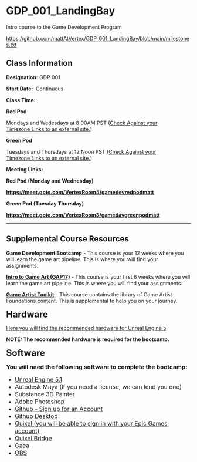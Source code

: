 # GDP_001_LandingBay
Intro course to the Game Development Program

https://github.com/mattAtVertex/GDP_001_LandingBay/blob/main/milestones.txt

<h2>Class Information</h2>
<p><strong>Designation:</strong><span>&nbsp;</span>GDP 001</p>
<p><strong>Start Date:</strong>&nbsp; Continuous</p>
<p><strong>Class Time:</strong></p>
<p><strong>Red Pod</strong></p>
<p><span>Monday</span>s and Wedesdays at 8:00AM PST (<a class="inline_disabled external" href="https://www.timeanddate.com/worldclock/converter.html?iso=20210816T200000&amp;p1=840&amp;p2=136&amp;p3=195&amp;p4=214&amp;p5=176&amp;p6=102&amp;p7=248" target="_blank" rel="noopener"><span>Check Against your Timezone</span><span class="external_link_icon" role="presentation"><span>&nbsp;</span><span class="screenreader-only">Links to an external site.</span></span></a>)</p>
<p><strong>Green Pod</strong></p>
<p>Tuesdays and Thursdays at 12 Noon PST (<a class="inline_disabled external" href="https://www.timeanddate.com/worldclock/converter.html?iso=20210816T200000&amp;p1=840&amp;p2=136&amp;p3=195&amp;p4=214&amp;p5=176&amp;p6=102&amp;p7=248" target="_blank" rel="noopener">Check Against your Timezone<span class="external_link_icon" role="presentation">&nbsp;<span class="screenreader-only">Links to an external site.</span></span></a>)</p>
<p><strong>Meeting Links:</strong></p>
<p><strong>Red Pod (Monday and Wednesday)</strong></p>
<p><strong><a href="https://meet.goto.com/VertexRoom4/gamedevredpodmatt" target="_blank" rel="noopener">https://meet.goto.com/VertexRoom4/gamedevredpodmatt</a></strong></p>
<p><strong>Green Pod (Tuesday Thursday)</strong></p>
<p><strong><a href="https://meet.goto.com/VertexRoom3/new-meeting" target="_blank" rel="noopener">https://meet.goto.com/VertexRoom3/gamedavgreenpodmatt</a></strong></p>
<hr />
<h2>Supplemental Course Resources</h2>
<p><strong>Game Development Bootcamp</strong><span>&nbsp;</span>- This course is your 12 weeks where you will learn the game art pipeline. This is where you will find your assignments.</p>
<p><strong><a class="inline_disabled" href="https://vertexschool.instructure.com/courses/172" target="_blank" rel="noopener">Intro to Game Art (GAP17)</a></strong><span>&nbsp;- This course is your first 6 weeks where you will learn the game art pipeline. This is where you will find your assignments.</span></p>
<p><strong><a class="inline_disabled" href="https://vertexschool.instructure.com/courses/151" target="_blank" rel="noopener">Game Artist Toolkit</a></strong><span>&nbsp;</span>- This course contains the library of Game Artist Foundations content. This is supplemental to help you on your journey.</p>

<p><span style="font-size: 18pt;"><strong>Hardware</strong></span></p>
<p><a class="inline_disabled" href="https://docs.unrealengine.com/5.0/en-US/hardware-and-software-specifications-for-unreal-engine/" target="_blank" rel="noopener">Here you will find the recommended hardware for Unreal Engine 5</a></p>
<p><strong>NOTE: The recommended hardware is required for the bootcamp.</strong></p>
<p><span style="font-size: 18pt;"><strong>Software</strong></span></p>
<p><span style="font-size: 12pt;"><strong>You will need the following software to complete the bootcamp:</strong></span></p>
<ul>
    <li><a class="inline_disabled" href="https://www.unrealengine.com/en-US" target="_blank" rel="noopener"><span style="font-size: 12pt;">Unreal Engine 5.1</span></a></li>
    <li><span style="font-size: 12pt;">Autodesk Maya (If you need a license, we can lend you one)</span></li>
    <li><span style="font-size: 12pt;">Substance 3D Painter</span></li>
    <li><span style="font-size: 12pt;">Adobe Photoshop</span></li>
    <li><a class="inline_disabled" href="https://github.com/" target="_blank" rel="noopener"><span style="font-size: 12pt;">Github - Sign up for an Account</span></a></li>
    <li><a class="inline_disabled" href="https://desktop.github.com/" target="_blank" rel="noopener"><span style="font-size: 12pt;">Github Desktop</span></a></li>
    <li><a class="inline_disabled" href="https://quixel.com/" target="_blank" rel="noopener"><span style="font-size: 12pt;">Quixel (you will be able to sign in with your Epic Games account)</span></a></li>
    <li><a class="inline_disabled" href="https://quixel.com/bridge" target="_blank" rel="noopener"><span style="font-size: 12pt;">Quixel Bridge</span></a></li>
    <li><a class="inline_disabled" href="https://quadspinner.com/Download/" target="_blank" rel="noopener"><span style="font-size: 12pt;">Gaea</span></a></li>
    <li><a class="inline_disabled" href="https://obsproject.com/" target="_blank" rel="noopener"><span style="font-size: 12pt;">OBS</span></a></li>
</ul>
<p>&nbsp;</p>
<p>&nbsp;</p>
<p>&nbsp;</p>
